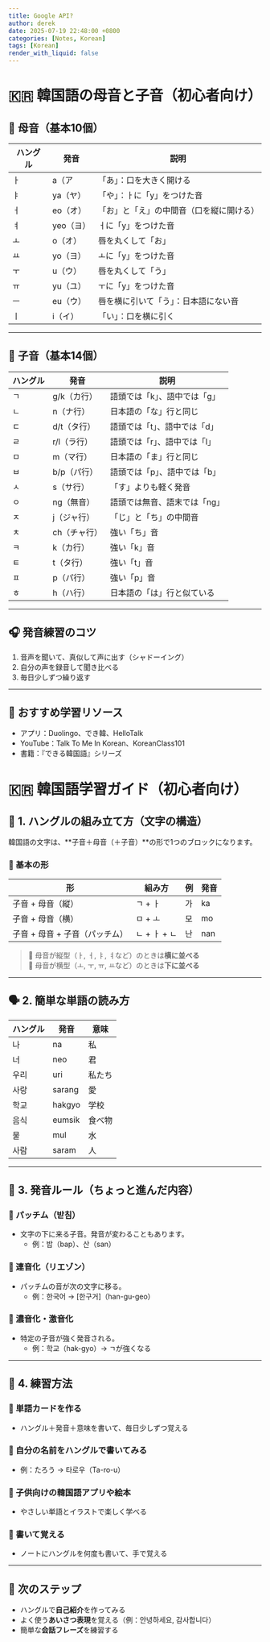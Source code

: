 ```yaml
---
title: Google API?
author: derek
date: 2025-07-19 22:48:00 +0800
categories: [Notes, Korean]
tags: [Korean]
render_with_liquid: false
---
```


# 🇰🇷 韓国語の母音と子音（初心者向け）

## 🌟 母音（基本10個）

| ハングル | 発音 | 説明 |
|----------|------|------|
| ㅏ       | a（ア  | 「あ」：口を大きく開ける |
| ㅑ       | ya（ヤ） | 「や」：ㅏに「y」をつけた音 |
| ㅓ       | eo（オ） | 「お」と「え」の中間音（口を縦に開ける） |
| ㅕ       | yeo（ヨ） | ㅓに「y」をつけた音 |
| ㅗ       | o（オ） | 唇を丸くして「お」 |
| ㅛ       | yo（ヨ） | ㅗに「y」をつけた音 |
| ㅜ       | u（ウ）  | 唇を丸くして「う」 |
| ㅠ       | yu（ユ） | ㅜに「y」をつけた音 |
| ㅡ       | eu（ウ） | 唇を横に引いて「う」：日本語にない音 |
| ㅣ       | i（イ） | 「い」：口を横に引く |

---

## 🧱 子音（基本14個）

| ハングル | 発音 | 説明 |
|----------|------|------|
| ㄱ       | g/k（カ行） | 語頭では「k」、語中では「g」 |
| ㄴ       | n（ナ行） | 日本語の「な」行と同じ |
| ㄷ       | d/t（タ行） | 語頭では「t」、語中では「d」 |
| ㄹ       | r/l（ラ行） | 語頭では「r」、語中では「l」 |
| ㅁ       | m（マ行） | 日本語の「ま」行と同じ |
| ㅂ       | b/p（パ行） | 語頭では「p」、語中では「b」 |
| ㅅ       | s（サ行） | 「す」よりも軽く発音 |
| ㅇ       | ng（無音） | 語頭では無音、語末では「ng」 |
| ㅈ       | j（ジャ行） | 「じ」と「ち」の中間音 |
| ㅊ       | ch（チャ行） | 強い「ち」音 |
| ㅋ       | k（カ行） | 強い「k」音 |
| ㅌ       | t（タ行） | 強い「t」音 |
| ㅍ       | p（パ行） | 強い「p」音 |
| ㅎ       | h（ハ行） | 日本語の「は」行と似ている |

---

## 🎧 発音練習のコツ

1. 音声を聞いて、真似して声に出す（シャドーイング）
2. 自分の声を録音して聞き比べる
3. 毎日少しずつ繰り返す

---

## 📱 おすすめ学習リソース

- アプリ：Duolingo、でき韓、HelloTalk
- YouTube：Talk To Me In Korean、KoreanClass101
- 書籍：『できる韓国語』シリーズ

# 🇰🇷 韓国語学習ガイド（初心者向け）

## 🧩 1. ハングルの組み立て方（文字の構造）

韓国語の文字は、**子音＋母音（＋子音）**の形で1つのブロックになります。

### 🔹 基本の形

| 形 | 組み方 | 例 | 発音 |
|----|--------|----|------|
| 子音 + 母音（縦） | ㄱ + ㅏ | 가 | ka |
| 子音 + 母音（横） | ㅁ + ㅗ | 모 | mo |
| 子音 + 母音 + 子音（パッチム） | ㄴ + ㅏ + ㄴ | 난 | nan |

> 📌 母音が縦型（ㅏ, ㅓ, ㅑ, ㅕなど）のときは**横に並べる**  
> 📌 母音が横型（ㅗ, ㅜ, ㅠ, ㅛなど）のときは**下に並べる**

---

## 🗣️ 2. 簡単な単語の読み方

| ハングル | 発音 | 意味 |
|----------|------|------|
| 나       | na   | 私 |
| 너       | neo  | 君 |
| 우리     | uri  | 私たち |
| 사랑     | sarang | 愛 |
| 학교     | hakgyo | 学校 |
| 음식     | eumsik | 食べ物 |
| 물       | mul  | 水 |
| 사람     | saram | 人 |

---

## 🔄 3. 発音ルール（ちょっと進んだ内容）

### 🔸 パッチム（받침）
- 文字の下に来る子音。発音が変わることもあります。
  - 例：밥（bap）、산（san）

### 🔸 連音化（リエゾン）
- パッチムの音が次の文字に移る。
  - 例：한국어 → [한구거]（han-gu-geo）

### 🔸 濃音化・激音化
- 特定の子音が強く発音される。
  - 例：학교（hak-gyo）→ ㄱが強くなる

---

## 📝 4. 練習方法

### 🔹 単語カードを作る
- ハングル＋発音＋意味を書いて、毎日少しずつ覚える

### 🔹 自分の名前をハングルで書いてみる
- 例：たろう → 타로우（Ta-ro-u）

### 🔹 子供向けの韓国語アプリや絵本
- やさしい単語とイラストで楽しく学べる

### 🔹 書いて覚える
- ノートにハングルを何度も書いて、手で覚える
---

## 🎯 次のステップ

- ハングルで**自己紹介**を作ってみる
- よく使う**あいさつ表現**を覚える（例：안녕하세요, 감사합니다）
- 簡単な**会話フレーズ**を練習する
